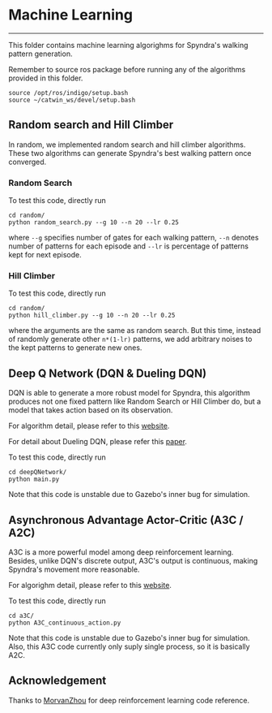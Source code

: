 # Machine Learning 
-----
This folder contains machine learning algorighms for Spyndra's walking pattern generation.

Remember to source ros package before running any of the algorithms provided in this folder.

```
source /opt/ros/indigo/setup.bash
source ~/catwin_ws/devel/setup.bash
``` 
## Random search and Hill Climber

In random, we implemented random search and hill climber algorithms. These two algorithms can generate Spyndra's best walking pattern once converged.
### Random Search

To test this code, directly run 

```
cd random/
python random_search.py --g 10 --n 20 --lr 0.25
```

where `--g` specifies number of gates for each walking pattern, `--n` denotes number of patterns for each episode and `--lr` is percentage of patterns kept for next episode.

### Hill Climber

To test this code, directly run

```
cd random/
python hill_climber.py --g 10 --n 20 --lr 0.25
```

where the arguments are the same as random search. But this time, instead of randomly generate other `n*(1-lr)` patterns, we add arbitrary noises to the kept patterns to generate new ones.


## Deep Q Network (DQN & Dueling DQN)

DQN is able to generate a more robust model for Spyndra, this algorithm produces not one fixed pattern like Random Search or Hill Climber do, but a model that takes action based on its observation.

For algorithm detail, please refer to this [website](https://leonardoaraujosantos.gitbooks.io/artificial-inteligence/content/deep_q_learning.html).

For detail about Dueling DQN, please refer this [paper](https://arxiv.org/abs/1511.06581).

To test this code, directly run

```
cd deepQNetwork/
python main.py
```

Note that this code is unstable due to Gazebo's inner bug for simulation.

## Asynchronous Advantage Actor-Critic (A3C / A2C)

A3C is a more powerful model among deep reinforcement learning. Besides, unlike DQN's discrete output, A3C's output is continuous, making Spyndra's movement more reasonable.

For algorighm detail, please refer to this [website](https://medium.com/emergent-future/simple-reinforcement-learning-with-tensorflow-part-8-asynchronous-actor-critic-agents-a3c-c88f72a5e9f2).

To test this code, directly run

```
cd a3C/
python A3C_continuous_action.py
```

Note that this code is unstable due to Gazebo's inner bug for simulation. Also, this A3C code currently only suply single process, so it is basically A2C.

## Acknowledgement

Thanks to [MorvanZhou](https://github.com/MorvanZhou/Reinforcement-learning-with-tensorflow) for deep reinforcement learning code reference.
